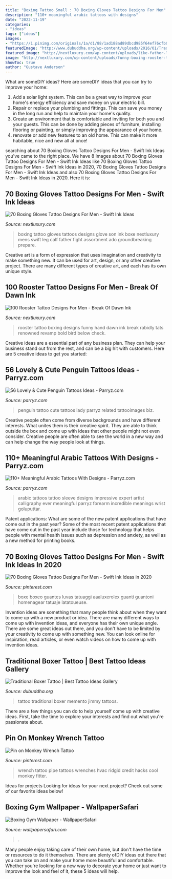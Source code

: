 ```yaml
---
title: "Boxing Tattoo Small : 70 Boxing Gloves Tattoo Designs For Men"
description: "110+ meaningful arabic tattoos with designs"
date: "2022-11-19"
categories:
- "ideas"
tags: ["ideas"]
images:
- "https://i.pinimg.com/originals/1a/d1/88/1ad188ad89dbcd985f64ef76cfb0663a.jpg"
featuredImage: "http://www.dubuddha.org/wp-content/uploads/2016/01/Traditional-Boxer-Tattoo-by-Jimmy-Memento.jpg"
featured_image: "http://nextluxury.com/wp-content/uploads/like-father-like-son-mens-leg-calf-boxing-gloves-tattoo.jpg"
image: "http://nextluxury.com/wp-content/uploads/funny-boxing-rooster-tattoo-for-men-on-hand.jpg"
ShowToc: true
author: "Gustave Anderson"
---
```



What are someDIY ideas?
Here are someDIY ideas that you can try to improve your home:
1. Add a solar light system. This can be a great way to improve your home's energy efficiency and save money on your electric bill.
2. Repair or replace your plumbing and fittings. This can save you money in the long run and help to maintain your home's quality.
3. Create an environment that is comfortable and inviting for both you and your guests. This can be done by adding pieces of furniture, installing flooring or painting, or simply improving the appearance of your home.
4. renovate or add new features to an old home. This can make it more habitable, nice and new all at once!

	

		
searching about 70 Boxing Gloves Tattoo Designs For Men - Swift Ink Ideas you've came to the right place. We have 8 Images about 70 Boxing Gloves Tattoo Designs For Men - Swift Ink Ideas like 70 Boxing Gloves Tattoo Designs For Men - Swift Ink Ideas in 2020, 70 Boxing Gloves Tattoo Designs For Men - Swift Ink Ideas and also 70 Boxing Gloves Tattoo Designs For Men - Swift Ink Ideas in 2020. Here it is:
		
    
## 70 Boxing Gloves Tattoo Designs For Men - Swift Ink Ideas

<img loading=lazy src="http://nextluxury.com/wp-content/uploads/like-father-like-son-mens-leg-calf-boxing-gloves-tattoo.jpg" onerror="this.onerror=null;this.src='https://tse2.mm.bing.net/th?id=OIP.Tld01XFCrEylzk92dLGn0wHaHa&amp;pid=15.1';" alt="70 Boxing Gloves Tattoo Designs For Men - Swift Ink Ideas">

_Source: nextluxury.com_

>boxing tattoo gloves tattoos designs glove son ink boxe nextluxury mens swift leg calf father fight assortment ado groundbreaking prepare. 

	

Creative art is a form of expression that uses imagination and creativity to make something new. It can be used for art, design, or any other creative project. There are many different types of creative art, and each has its own unique style.

    
## 100 Rooster Tattoo Designs For Men - Break Of Dawn Ink

<img loading=lazy src="http://nextluxury.com/wp-content/uploads/funny-boxing-rooster-tattoo-for-men-on-hand.jpg" onerror="this.onerror=null;this.src='https://tse3.mm.bing.net/th?id=OIP.Vchpzg0puuNiLcDXgHUKJAHaF_&amp;pid=15.1';" alt="100 Rooster Tattoo Designs For Men - Break Of Dawn Ink">

_Source: nextluxury.com_

>rooster tattoo boxing designs funny hand dawn ink break rabidly tats renowned revamp bold bird below check. 

	

Creative ideas are a essential part of any business plan. They can help your business stand out from the rest, and can be a big hit with customers. Here are 5 creative ideas to get you started:

    
## 56 Lovely &amp; Cute Penguin Tattoos Ideas - Parryz.com

<img loading=lazy src="http://parryz.com/wp-content/uploads/2018/02/Dotwork-Penguin-Tattoo.jpg" onerror="this.onerror=null;this.src='https://tse1.mm.bing.net/th?id=OIP.aMEpSU3pHoXISCSo-nlqXgHaHa&amp;pid=15.1';" alt="56 Lovely &amp; Cute Penguin Tattoos Ideas - Parryz.com">

_Source: parryz.com_

>penguin tattoo cute tattoos lady parryz related tattooimages biz. 

	

Creative people often come from diverse backgrounds and have different interests. What unites them is their creative spirit. They are able to think outside the box and come up with ideas that other people might not even consider. Creative people are often able to see the world in a new way and can help change the way people look at things.

    
## 110+ Meaningful Arabic Tattoos With Designs - Parryz.com

<img loading=lazy src="http://parryz.com/wp-content/uploads/2018/02/Such-A-Lovely-Arabic-Tattoo-Design-On-Forearm-700x700.jpg" onerror="this.onerror=null;this.src='https://tse4.mm.bing.net/th?id=OIP.zEjjsPq98zAmO1mzlIh8jQHaHa&amp;pid=15.1';" alt="110+ Meaningful Arabic Tattoos With Designs - Parryz.com">

_Source: parryz.com_

>arabic tattoos tattoo sleeve designs impressive expert artist calligraphy ever meaningful parryz forearm incredible meanings wrist goluputtar. 

	

Patent applications: What are some of the new patent applications that have come out in the past year?
Some of the most recent patent applications that have come out in the past year include those for technology that helps people with mental health issues such as depression and anxiety, as well as a new method for printing books.

    
## 70 Boxing Gloves Tattoo Designs For Men - Swift Ink Ideas In 2020

<img loading=lazy src="https://i.pinimg.com/736x/ed/23/b0/ed23b08e32744c76647752f776ecc4f0.jpg" onerror="this.onerror=null;this.src='https://tse2.mm.bing.net/th?id=OIP.z8m4tlICyK50rkExBLpGXgHaHa&amp;pid=15.1';" alt="70 Boxing Gloves Tattoo Designs For Men - Swift Ink Ideas in 2020">

_Source: pinterest.com_

>boxe boxeo guantes luvas tatuaggi aaaluxerolex guanti guantoni homenagear tatuaje latatoueuse. 

	

Invention ideas are something that many people think about when they want to come up with a new product or idea. There are many different ways to come up with invention ideas, and everyone has their own unique angle. There are some great ideas out there, and you don't have to be limited by your creativity to come up with something new. You can look online for inspiration, read articles, or even watch videos on how to come up with invention ideas.

    
## Traditional Boxer Tattoo | Best Tattoo Ideas Gallery

<img loading=lazy src="http://www.dubuddha.org/wp-content/uploads/2016/01/Traditional-Boxer-Tattoo-by-Jimmy-Memento.jpg" onerror="this.onerror=null;this.src='https://tse3.mm.bing.net/th?id=OIP.fZIKHUVvTzDRB9IXrsOdDAHaFS&amp;pid=15.1';" alt="Traditional Boxer Tattoo | Best Tattoo Ideas Gallery">

_Source: dubuddha.org_

>tattoo traditional boxer memento jimmy tattoos. 

	

There are a few things you can do to help yourself come up with creative ideas. First, take the time to explore your interests and find out what you're passionate about.

    
## Pin On Monkey Wrench Tattoo

<img loading=lazy src="https://i.pinimg.com/originals/1a/d1/88/1ad188ad89dbcd985f64ef76cfb0663a.jpg" onerror="this.onerror=null;this.src='https://tse3.mm.bing.net/th?id=OIP.kOm834lFrqKACAgL5jucJQHaHZ&amp;pid=15.1';" alt="Pin on Monkey Wrench Tattoo">

_Source: pinterest.com_

>wrench tattoo pipe tattoos wrenches hvac ridgid credit hacks cool monkey fitter. 

	

Ideas for projects
Looking for ideas for your next project? Check out some of our favorite ideas below!

    
## Boxing Gym Wallpaper - WallpaperSafari

<img loading=lazy src="https://cdn.wallpapersafari.com/69/47/2thgHk.jpg" onerror="this.onerror=null;this.src='https://tse2.mm.bing.net/th?id=OIP.Esi6HXIn2Zu9z3SHOh8BNgHaED&amp;pid=15.1';" alt="Boxing Gym Wallpaper - WallpaperSafari">

_Source: wallpapersafari.com_

>. 

	

Many people enjoy taking care of their own home, but don't have the time or resources to do it themselves. There are plenty ofDIY ideas out there that you can take on and make your home more beautiful and comfortable. Whether you're looking for a new way to decorate your home or just want to improve the look and feel of it, these 5 ideas will help.

